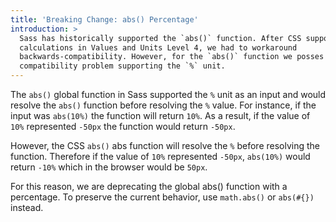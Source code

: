 ```yaml
---
title: 'Breaking Change: abs() Percentage'
introduction: >
  Sass has historically supported the `abs()` function. After CSS supported
  calculations in Values and Units Level 4, we had to workaround
  backwards-compatibility. However, for the `abs()` function we posses a
  compatibility problem supporting the `%` unit.
---
```


The `abs()` global function in Sass supported the `%` unit as an input and would
resolve the `abs()` function before resolving the `%` value. For instance, if
the input was `abs(10%)` the function will return `10%`. As a result, if the
value of `10%` represented `-50px` the function would return `-50px`.

However, the CSS `abs()` abs function will resolve the `%` before resolving the
function. Therefore if the value of `10%` represented `-50px`, `abs(10%)` would
return `-10%` which in the browser would be `50px`.

For this reason, we are deprecating the global abs() function with a percentage.
To preserve the current behavior, use `math.abs()` or `abs(#{})` instead.

